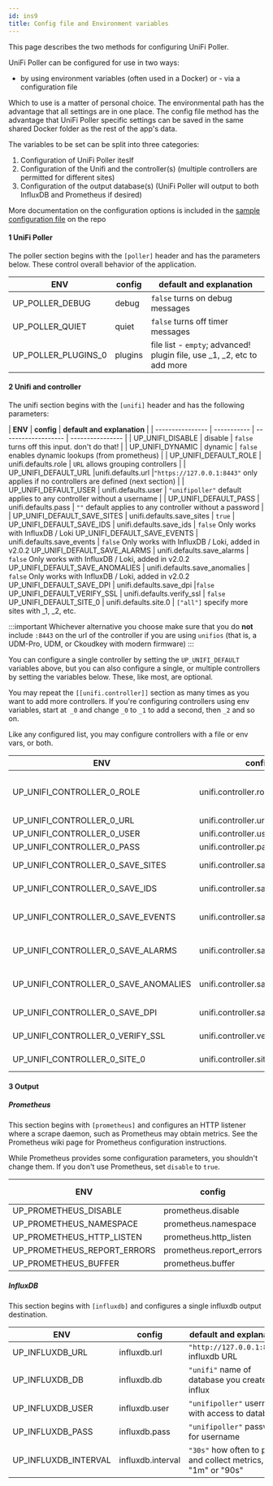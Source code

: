 ```yaml
---
id: ins9
title: Config file and Environment variables
---
```


This page describes the two methods for configuring UniFi Poller.

UniFi Poller can be configured for use in two ways:
   - by using environment variables (often used in a Docker) or
    - via a configuration file

Which to use is a matter of personal choice. The environmental path has the advantage that all settings are in one place. The config file method has the advantage that UniFi Poller specific settings can be saved in the same shared Docker folder as the rest of the app's data.

The variables to be set can be split into three categories:
1. Configuration of UniFi Poller iteslf
2. Configuration of the Unifi and the controller(s) (multiple controllers are permitted for different sites)
3. Configuration of the output database(s) (UniFi Poller will output to both InfluxDB and Prometheus if desired)

More documentation on the configuration options is included in the [sample configuration file](https://github.com/unifi-poller/unifi-poller/blob/master/examples/up.conf.example) on the repo

#### 1 UniFi Poller

The poller section begins with the `[poller]` header and has the parameters below. These control overall behavior of the application.

| **ENV**          |  **config** 	|  **default and explanation**  |
| ---------------- | -----------  | ---------------- |
| UP_POLLER_DEBUG  | debug 	      |  `false`  turns on debug messages |
| UP_POLLER_QUIET  |	quiet |	`false`	turns off timer messages|
| UP_POLLER_PLUGINS_0 |	plugins |	file list - `empty`;	advanced! plugin file, use _1, _2, etc to add more|


#### 2 Unifi and controller

The unifi section begins with the `[unifi]` header and has the following parameters:

| **ENV**          |  **config** 	|  **default and explanation**  |
| ---------------- | -----------  | ------------------- | ---------------- |
| UP_UNIFI_DISABLE |	disable |	`false`  turns off this input. don't do that! |
| UP_UNIFI_DYNAMIC |	dynamic |	`false`  enables dynamic lookups (from prometheus) |
| UP_UNIFI_DEFAULT_ROLE |	unifi.defaults.role |	`URL` allows grouping controllers |
| UP_UNIFI_DEFAULT_URL 	|unifi.defaults.url 	|`"https://127.0.0.1:8443"` only applies if no controllers are defined (next section) |
| UP_UNIFI_DEFAULT_USER |	unifi.defaults.user |	`"unifipoller"` default applies to any controller without a username |
| UP_UNIFI_DEFAULT_PASS |	unifi.defaults.pass |	``""`` default applies to any controller without a password |
| UP_UNIFI_DEFAULT_SAVE_SITES |	unifi.defaults.save_sites |	`true`  |
UP_UNIFI_DEFAULT_SAVE_IDS |	unifi.defaults.save_ids |	`false` Only works with InfluxDB / Loki
UP_UNIFI_DEFAULT_SAVE_EVENTS |	unifi.defaults.save_events |	`false` Only works with InfluxDB / Loki, added in v2.0.2
UP_UNIFI_DEFAULT_SAVE_ALARMS |	unifi.defaults.save_alarms |	`false` Only works with InfluxDB / Loki, added in v2.0.2
UP_UNIFI_DEFAULT_SAVE_ANOMALIES |	unifi.defaults.save_anomalies |	`false` Only works with InfluxDB / Loki, added in v2.0.2
UP_UNIFI_DEFAULT_SAVE_DPI |	unifi.defaults.save_dpi 	|`false`
UP_UNIFI_DEFAULT_VERIFY_SSL |	unifi.defaults.verify_ssl |	`false`
UP_UNIFI_DEFAULT_SITE_0 |	unifi.defaults.site.0 |	``["all"]`` specify more sites with _1, _2, etc.

:::important
Whichever alternative you choose make sure that you do **not** include `:8443` on the url of the controller if you are using `unifios` (that is, a UDM-Pro, UDM, or Ckoudkey with modern firmware)
:::

You can configure a single controller by setting the `UP_UNIFI_DEFAULT` variables above, but you can also configure a single, or multiple controllers by setting the variables below. These, like most, are optional.

You may repeat the ``[[unifi.controller]]`` section as many times as you want to add more controllers. If you're configuring controllers using env variables, start at` _0` and change `_0` to `_1` to add a second, then `_2` and so on.

Like any configured list, you may configure controllers with a file or env vars, or both.

| **ENV**          |  **config** 	|  **default and explanation**  |
| ---------------- | -----------  | -------------------------------- |
|UP_UNIFI_CONTROLLER_0_ROLE |	unifi.controller.role |	`URL` allows grouping controllers, default applies to any controller without a role
|UP_UNIFI_CONTROLLER_0_URL |	unifi.controller.url |	``"https://127.0.0.1:8443"``
|UP_UNIFI_CONTROLLER_0_USER |	unifi.controller.user |	``"unifipoller"``
|UP_UNIFI_CONTROLLER_0_PASS |	unifi.controller.pass |	``""``
|UP_UNIFI_CONTROLLER_0_SAVE_SITES |	unifi.controller.save_sites |	`true` Powers Network Sites dashboard
|UP_UNIFI_CONTROLLER_0_SAVE_IDS |	unifi.controller.save_ids |	`false` Only works with InfluxDB / Loki
|UP_UNIFI_CONTROLLER_0_SAVE_EVENTS |	unifi.controller.save_events |	`false` Only works with InfluxDB / Loki, added in v2.0.2
|UP_UNIFI_CONTROLLER_0_SAVE_ALARMS |	unifi.controller.save_alarms 	|`false` Only works with InfluxDB / Loki, added in v2.0.2
|UP_UNIFI_CONTROLLER_0_SAVE_ANOMALIES |	unifi.controller.save_anomalies 	|`false` Only works with InfluxDB / Loki, added in v2.0.2
|UP_UNIFI_CONTROLLER_0_SAVE_DPI |	unifi.controller.save_dpi |	`false` Powers DPI dashboard
|UP_UNIFI_CONTROLLER_0_VERIFY_SSL |	unifi.controller.verify_ssl |	`false` Verify controller SSL certificate
|UP_UNIFI_CONTROLLER_0_SITE_0 |	unifi.controller.site.0 	|``["all"]`` specify more sites with _1, _2, etc

#### 3 Output

##### Prometheus

This section begins with ``[prometheus]`` and configures an HTTP listener where a scrape daemon, such as Prometheus may obtain metrics. See the Prometheus wiki page for Prometheus configuration instructions.

While Prometheus provides some configuration parameters, you shouldn't change them. If you don't use Prometheus, set `disable` to `true`.

| **ENV**          |  **config** 	|  **default and explanation**  |
| ---------------- | -----------  | -------------------------------- |
|UP_PROMETHEUS_DISABLE |	prometheus.disable 	|`false`
|UP_PROMETHEUS_NAMESPACE |	prometheus.namespace |	`unifipoller`
|UP_PROMETHEUS_HTTP_LISTEN 	|prometheus.http_listen 	|`0.0.0.0:9130`
|UP_PROMETHEUS_REPORT_ERRORS |	prometheus.report_errors |	`false`
|UP_PROMETHEUS_BUFFER |	prometheus.buffer 	|`50`

##### InfluxDB

This section begins with ``[influxdb]`` and configures a single influxdb output destination.

| **ENV**          |  **config** 	|  **default and explanation**  |
| ---------------- | -----------  | --------------------------------- |
|UP_INFLUXDB_URL |	influxdb.url |	``"http://127.0.0.1:8086"`` 	influxdb URL
|UP_INFLUXDB_DB 	|influxdb.db |	``"unifi"`` 	name of database you created in influx
|UP_INFLUXDB_USER |	influxdb.user 	|``"unifipoller"`` 	username with access to database
|UP_INFLUXDB_PASS |	influxdb.pass |	``"unifipoller"`` 	password for username
|UP_INFLUXDB_INTERVAL |	influxdb.interval 	|``"30s"`` 	how often to poll and collect metrics, ie "1m" or "90s"

